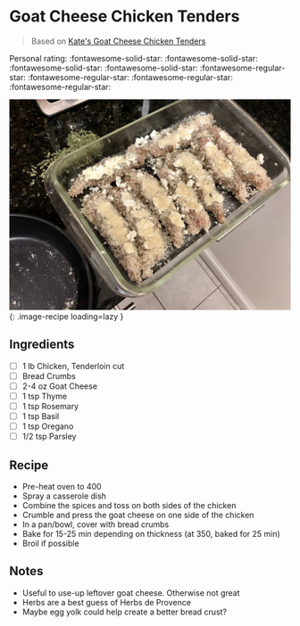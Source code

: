 # Goat Cheese Chicken Tenders

> Based on [Kate's Goat Cheese Chicken Tenders](https://kitchenwithkate.blogspot.com/2011/10/goat-cheese-chicken-tenders.html)

<!-- {cts} rating=1; (User can specify rating on scale of 1-5) -->
Personal rating: :fontawesome-solid-star: :fontawesome-solid-star: :fontawesome-solid-star: :fontawesome-solid-star: :fontawesome-regular-star: :fontawesome-regular-star: :fontawesome-regular-star: :fontawesome-regular-star:
<!-- {cte} -->

<!-- {cts} name_image=goat_cheese_chicken_tenders.jpeg; (User can specify image name) -->
![goat_cheese_chicken_tenders.jpeg](./goat_cheese_chicken_tenders.jpeg){: .image-recipe loading=lazy }
<!-- {cte} -->

## Ingredients

* [ ] 1 lb Chicken, Tenderloin cut
* [ ] Bread Crumbs
* [ ] 2-4 oz Goat Cheese
* [ ] 1 tsp Thyme
* [ ] 1 tsp Rosemary
* [ ] 1 tsp Basil
* [ ] 1 tsp Oregano
* [ ] 1/2 tsp Parsley

## Recipe

* Pre-heat oven to 400
* Spray a casserole dish
* Combine the spices and toss on both sides of the chicken
* Crumble and press the goat cheese on one side of the chicken
* In a pan/bowl, cover with bread crumbs
* Bake for 15-25 min depending on thickness (at 350, baked for 25 min)
* Broil if possible

## Notes

* Useful to use-up leftover goat cheese. Otherwise not great
* Herbs are a best guess of Herbs de Provence
* Maybe egg yolk could help create a better bread crust?
